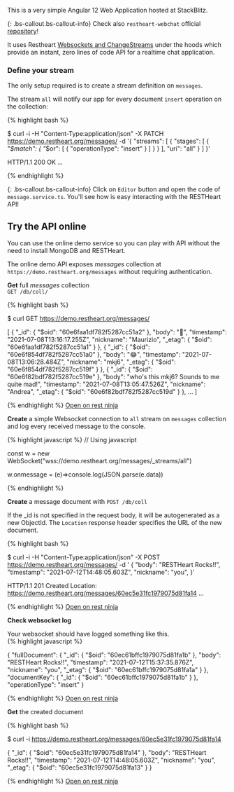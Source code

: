 This is a very simple Angular 12 Web Application hosted at StackBlitz.

{: .bs-callout.bs-callout-info}
Check also `restheart-webchat` official [repository](https://github.com/SoftInstigate/restheart-webchat)! 


It uses Restheart [Websockets and ChangeStreams](https://restheart.org/docs/change-streams/) under the hoods which provide an instant, 
zero lines of code API for a realtime chat application.

### Define your stream

The only setup required is to create a stream definition on `messages`. 

The stream `all` will notify our app for every document `insert` operation on the collection:

{% highlight bash %}

$ curl -i -H "Content-Type:application/json" -X PATCH https://demo.restheart.org/messages/ -d '{
    "streams": [
        {
            "stages": [
                {
                    "_$match": {
                        "_$or": [
                            {
                                "operationType": "insert"
                            }
                        ]
                    }
                }
            ],
            "uri": "all"
        }
    ]
}'

HTTP/1.1 200 OK
...


{% endhighlight %}


{: .bs-callout.bs-callout-info}
Click on `Editor` button and open the code of `message.service.ts`. You'll see how is easy interacting with the RESTHeart API!

<div id="rh-webchat-demo"></div>

<script type="text/javascript">
StackBlitzSDK.embedGithubProject('rh-webchat-demo', 'SoftInstigate/restheart-webchat/tree/master/client', {
  openFile: 'src/app/services/message.service.ts',
  view: 'preview',
  width: "100%",
  height: "660px",
  hideNavigation: true,
  forceEmbedLayout: true
});
</script>


## Try the API online

You can use the online demo service so you can play with API without the need to install MongoDB and RESTHeart.

The online demo API exposes *messages* collection at `https://demo.restheart.org/messages` without requiring authentication.

<div class="row mt-5">
    <div class="col-lg-3 pt-2">
        <p><strong>Get</strong> full <i>messages</i> collection<br />
        <code>GET /db/coll/</code></p>
    </div>
    <div class="col-lg-9">
{% highlight bash %}

$ curl GET https://demo.restheart.org/messages/

[
    {
        "_id": {
            "$oid": "60e6faa1df782f5287cc51a2"
        },
        "body": "👀",
        "timestamp": "2021-07-08T13:16:17.255Z",
        "nickname": "Maurizio",
        "_etag": {
            "$oid": "60e6faa1df782f5287cc51a1"
        }
    },
    {
        "_id": {
            "$oid": "60e6f854df782f5287cc51a0"
        },
        "body": "😂",
        "timestamp": "2021-07-08T13:06:28.484Z",
        "nickname": "mkj6",
        "_etag": {
            "$oid": "60e6f854df782f5287cc519f"
        }
    },
    {
        "_id": {
            "$oid": "60e6f82bdf782f5287cc519e"
        },
        "body": "who's this mkj6? Sounds to me quite mad!",
        "timestamp": "2021-07-08T13:05:47.526Z",
        "nickname": "Andrea",
        "_etag": {
            "$oid": "60e6f82bdf782f5287cc519d"
        }
    }, 
    ...
]

{% endhighlight %}
        <a href="http://restninja.io/share/607325d540eaa2eac909116d619be26ad21a9055/0" class="btn btn-sm float-right" target="_blank">Open on rest ninja</a>
    </div>
</div>


<div class="row mt-3">
    <div class="col-lg-3 pt-2">
        <p><strong>Create</strong> a simple Websocket connection to <code>all</code> stream on <code>messages</code> collection and log every received message to the console.</p>
    </div>
    <div class="col-lg-9">

{% highlight javascript %}
// Using javascript

const w = new WebSocket("wss://demo.restheart.org/messages/_streams/all")

w.onmessage = (e)=>console.log(JSON.parse(e.data))

{% endhighlight %}
    </div>
</div>

<div class="row mt-3">
    <div class="col-lg-3 pt-2">
        <p><strong>Create</strong> a message document with <code>POST /db/coll</code></p>
        <p>If the _id is not specified in the request body, it will be autogenerated as a new ObjectId. The <code>Location</code> response header specifies the URL of the new document.</p>
    </div>
    <div class="col-lg-9">
    
{% highlight bash %}

$ curl -i -H "Content-Type:application/json" -X POST https://demo.restheart.org/messages/ -d '
    {
        "body": "RESTHeart Rocks!!",
        "timestamp": "2021-07-12T14:48:05.603Z",
        "nickname": "you",
    }'

HTTP/1.1 201 Created
Location: https://demo.restheart.org/messages/60ec5e31fc1979075d81fa14
...

{% endhighlight %}
    <a href="http://restninja.io/share/1fd808b1f51037c8b2b36d43d6bc315a0325029c/0" class="btn btn-sm float-right" target="_blank">Open on rest ninja</a>
    </div>
</div>

<div class="row mt-3">
    <div class="col-lg-3 pt-2">
        <p><strong>Check websocket log</strong></p>
        Your websocket should have logged something like this.
    </div>
    <div class="col-lg-9">
{% highlight javascript %}

{
    "fullDocument": {
        "_id": {
            "$oid": "60ec61bffc1979075d81fa1b"
        },
        "body": "RESTHeart Rocks!!",
        "timestamp": "2021-07-12T15:37:35.876Z",
        "nickname": "you",
        "_etag": {
            "$oid": "60ec61bffc1979075d81fa1a"
        }
    },
    "documentKey": {
        "_id": {
            "$oid": "60ec61bffc1979075d81fa1b"
        }
    },
    "operationType": "insert"
}

{% endhighlight %}
    <a href="https://restninja.io/share/7da53c179386d7df995c1e5574984d700cc0aef7/0" class="btn btn-sm float-right" target="_blank">Open on rest ninja</a>
    </div>
</div>


<div class="row mt-3">
    <div class="col-lg-3 pt-2">
        <p><strong>Get</strong> the created document</p>
    </div>
    <div class="col-lg-9">
{% highlight bash %}

$ curl -i https://demo.restheart.org/messages/60ec5e31fc1979075d81fa14

{
    "_id": {
        "$oid": "60ec5e31fc1979075d81fa14"
    },
    "body": "RESTHeart Rocks!!",
    "timestamp": "2021-07-12T14:48:05.603Z",
    "nickname": "you",
    "_etag": {
        "$oid": "60ec5e31fc1979075d81fa13"
    }
}

{% endhighlight %}
    <a href="https://restninja.io/share/7da53c179386d7df995c1e5574984d700cc0aef7/0" class="btn btn-sm float-right" target="_blank">Open on rest ninja</a>
    </div>
</div>


<!-- <div class="row mt-3">
    <div class="col-lg-3 pt-2">
        <p><strong>Update</strong> the first document with <code>PATCH /db/coll/docid</code></p>
        <p>This request uses the dot notation and the <code>$currentDate</code> operator. These are available in all write requests!</p>
    </div>
    <div class="col-lg-9">
{% highlight bash %}

$ curl -i -H "key:demo" -H "Content-Type:application/json" -X PATCH https://demo.restheart.org/messages/docid -d '{"$currentDate": { "header.timestamp": true}}'

HTTP/1.1 200 OK
...

{% endhighlight %}
    <a href="http://restninja.io/share/69ddd0c6d311ae99d6596f46d092556f324635d2/0" class="btn btn-sm float-right" target="_blank">Open on rest ninja</a>
    </div>
</div>

<div class="row mt-3">
    <div class="col-lg-3 pt-2">
        <p><strong>Get</strong> the updated document again.</p>
        <p>The returned representation contains all the document properties plus few more. The <code>_etag</code> is updated automatically by RESTHeart for Web caching and ghost writes management.</p>
    </div>
    <div class="col-lg-9">
{% highlight bash %}

$ curl -i -H "key:demo" https://demo.restheart.org/messages/docid

{
	"_id": "docid",
	"from": "you",
	"message": "RESTHeart rocks!!",
	"header": {
		"timestamp": {
			"$date": 1475598488601
		}
	}
}

{% endhighlight %}
    <a href="https://restninja.io/share/7da53c179386d7df995c1e5574984d700cc0aef7/0" class="btn btn-sm float-right" target="_blank">Open on rest ninja</a>
    </div>
</div>

<div class="row mt-3">
    <div class="col-lg-3 pt-2">
        <p><strong>Find</strong> documents via query.</p>
        <p>The <code>filter</code> query parameter allows to specify any MongoDB query.</p>
        <p>This instance of RESTHeart is configured to always add the <code>np</code> query parameter to the request; it gets rid of the collection properties and 
        returns just an array of documents.</p>
    </div>
    <div class="col-lg-9">
{% highlight bash %}

$ curl -H "key:demo" -G --data-urlencode "filter={'from':'you'}" https://beta.mrest.io/demo/messages?pagesize=2

[   {
		"_id": "docid",
		"from": "you",
		"message": "RESTHeart rocks!",
		"header": {
			"timestamp": {
				"$date": 1475598488601
			}
		}
	}, {
		"_id": {
			"$oid": "563a40d6e4b0ef984cae182b"
		},
		"from": "you",
		"message": "MongoDB rocks as well!"
	}
]

{% endhighlight %}
    <a href="http://restninja.io/share/694a0a5c4ae939230544d6dee093d72d27ae2dae/3" class="btn btn-sm float-right mb-2" target="_blank">Open on rest ninja</a>
    </div>
</div>
 -->